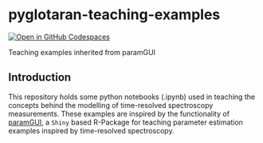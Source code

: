 # pyglotaran-teaching-examples

[![Open in GitHub Codespaces](https://github.com/codespaces/badge.svg)](https://codespaces.new/glotaran/pyglotaran-teaching-examples)

Teaching examples inherited from paramGUI

## Introduction

This repository holds some python notebooks (.ipynb) used in teaching the concepts behind the modelling of time-resolved spectroscopy measurements. These examples are inspired by the functionality of [paramGUI](https://github.com/glotaran/paramGUI), a `Shiny` based R-Package for teaching parameter estimation examples inspired by time-resolved spectroscopy.
